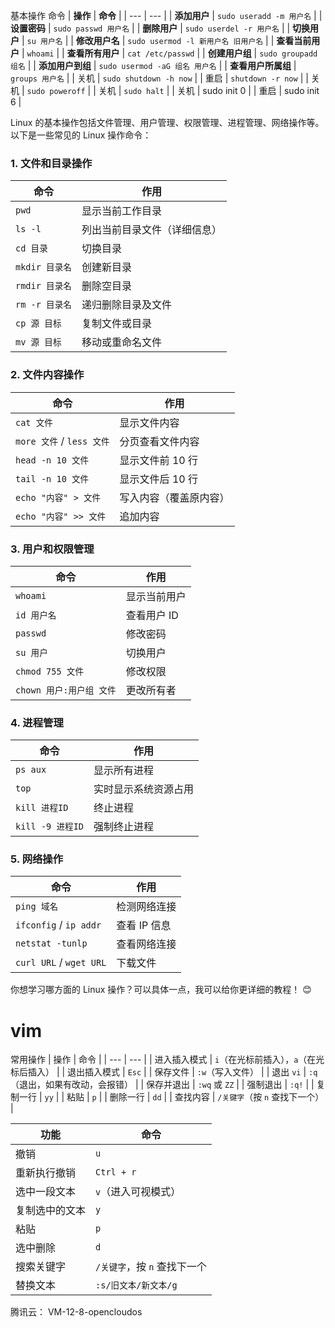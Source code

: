基本操作	命令
| **操作** | **命令** |
| --- | --- |
| **添加用户** | `sudo useradd -m 用户名` |
| **设置密码** | `sudo passwd 用户名` |
| **删除用户** | `sudo userdel -r 用户名` |
| **切换用户** | `su 用户名` |
| **修改用户名** | `sudo usermod -l 新用户名 旧用户名` |
| **查看当前用户** | `whoami` |
| **查看所有用户** | `cat /etc/passwd` |
| **创建用户组** | `sudo groupadd 组名` |
| **添加用户到组** | `sudo usermod -aG 组名 用户名` |
| **查看用户所属组** | `groups 用户名` |
| 关机 | `sudo shutdown -h now`  |
| 重启 | `shutdown -r now` |
| 关机 | `sudo poweroff` |
| 关机 | `sudo halt` |
| 关机 | sudo init 0 |
| 重启 | sudo init 6 |


Linux 的基本操作包括文件管理、用户管理、权限管理、进程管理、网络操作等。以下是一些常见的 Linux 操作命令：

### 1\. **文件和目录操作**

| 命令 | 作用 |
| --- | --- |
| `pwd` | 显示当前工作目录 |
| `ls -l` | 列出当前目录文件（详细信息） |
| `cd 目录` | 切换目录 |
| `mkdir 目录名` | 创建新目录 |
| `rmdir 目录名` | 删除空目录 |
| `rm -r 目录名` | 递归删除目录及文件 |
| `cp 源 目标` | 复制文件或目录 |
| `mv 源 目标` | 移动或重命名文件 |

### 2\. **文件内容操作**

| 命令 | 作用 |
| --- | --- |
| `cat 文件` | 显示文件内容 |
| `more 文件` / `less 文件` | 分页查看文件内容 |
| `head -n 10 文件` | 显示文件前 10 行 |
| `tail -n 10 文件` | 显示文件后 10 行 |
| `echo "内容" > 文件` | 写入内容（覆盖原内容） |
| `echo "内容" >> 文件` | 追加内容 |

### 3\. **用户和权限管理**

| 命令 | 作用 |
| --- | --- |
| `whoami` | 显示当前用户 |
| `id 用户名` | 查看用户 ID |
| `passwd` | 修改密码 |
| `su 用户` | 切换用户 |
| `chmod 755 文件` | 修改权限 |
| `chown 用户:用户组 文件` | 更改所有者 |

### 4\. **进程管理**

| 命令 | 作用 |
| --- | --- |
| `ps aux` | 显示所有进程 |
| `top` | 实时显示系统资源占用 |
| `kill 进程ID` | 终止进程 |
| `kill -9 进程ID` | 强制终止进程 |

### 5\. **网络操作**

| 命令 | 作用 |
| --- | --- |
| `ping 域名` | 检测网络连接 |
| `ifconfig` / `ip addr` | 查看 IP 信息 |
| `netstat -tunlp` | 查看网络连接 |
| `curl URL` / `wget URL` | 下载文件 |

你想学习哪方面的 Linux 操作？可以具体一点，我可以给你更详细的教程！ 😊


# vim
常用操作
| 操作 | 命令 |
| --- | --- |
| 进入插入模式 | `i`（在光标前插入），`a`（在光标后插入） |
| 退出插入模式 | `Esc` |
| 保存文件 | `:w`（写入文件） |
| 退出 `vi` | `:q`（退出，如果有改动，会报错） |
| 保存并退出 | `:wq` 或 `ZZ` |
| 强制退出 | `:q!` |
| 复制一行 | `yy` |
| 粘贴 | `p` |
| 删除一行 | `dd` |
| 查找内容 | `/关键字`（按 `n` 查找下一个） |

| 功能 | 命令 |
| --- | --- |
| 撤销 | `u` |
| 重新执行撤销 | `Ctrl + r` |
| 选中一段文本 | `v`（进入可视模式） |
| 复制选中的文本 | `y` |
| 粘贴 | `p` |
| 选中删除 | `d` |
| 搜索关键字 | `/关键字`，按 `n` 查找下一个 |
| 替换文本 | `:s/旧文本/新文本/g` |

腾讯云：
VM-12-8-opencloudos
<!--stackedit_data:
eyJoaXN0b3J5IjpbLTIxMDM2OTYxODBdfQ==
-->